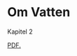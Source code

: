 # Om Vatten
Kapitel 2

<a href="https://omvatten.github.io/kapitel/2_Syre.pdf" target="_blank">PDF.</a>

